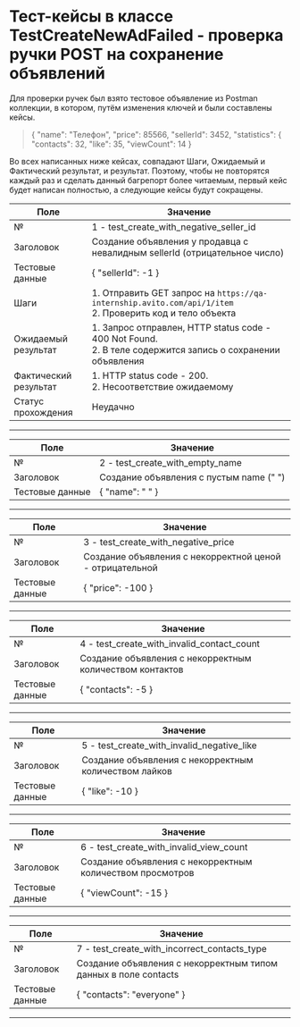
# Тест-кейсы в классе TestCreateNewAdFailed - проверка ручки POST на сохранение объявлений


Для проверки ручек был взято тестовое объявление из Postman коллекции, в котором, путём изменения ключей и были составлены кейсы.
>{
        "name": "Телефон",
        "price": 85566,
        "sellerId": 3452,
        "statistics": {
            "contacts": 32,
            "like": 35,
            "viewCount": 14
        }

Во всех написанных ниже кейсах, совпадают Шаги, Ожидаемый и Фактический результат, и результат. Поэтому, чтобы не повторятся каждый раз и сделать данный багрепорт более читаемым, первый кейс будет написан полностью, а следующие кейсы будут сокращены.

| Поле                  | Значение                                                                                                          |
|-----------------------|-------------------------------------------------------------------------------------------------------------------|
| №                     | 1 - test_create_with_negative_seller_id                                                                           |
| Заголовок             | Создание объявления у продавца с невалидным sellerId (отрицательное число)                                        |
| Тестовые данные       | { "sellerId": -1 }                                                                                                |
| Шаги                  | 1. Отправить GET запрос на `https://qa-internship.avito.com/api/1/item`<br/>2. Проверить код и тело объекта       |
| Ожидаемый результат   | 1. Запрос  отправлен, HTTP status code - 400 Not Found. <br/> 2. В теле содержится запись о сохранении объявления |
| Фактический результат | 1.  HTTP status code - 200. <br/> 2. Несоответствие ожидаемому                                                    |
| Статус прохождения    | Неудачно                                                                                                          |
______________________________________________________
| Поле                  | Значение                                                                                                    |
|-----------------------|-------------------------------------------------------------------------------------------------------------|
| №                     | 2 - test_create_with_empty_name                                                                             |
| Заголовок             | Создание объявления  с пустым name (" ")                                                                    |
| Тестовые данные       | { "name": " " }                                                                                   |
______________________________________________________
| Поле                  | Значение                                                 |
|-----------------------|----------------------------------------------------------|
| №                     | 3 - test_create_with_negative_price                      |
| Заголовок             | Создание объявления с некорректной ценой - отрицательной |
| Тестовые данные       | { "price": -100 }                                        |
______________________________________________________
| Поле                  | Значение                                                           |
|-----------------------|--------------------------------------------------------------------|
| №                     | 4 - test_create_with_invalid_contact_count                         |
| Заголовок             | Создание объявления с некорректным количеством контактов|
| Тестовые данные       | { "contacts": -5 }                                          |

______________________________________________________
| Поле                  | Значение                                             |
|-----------------------|------------------------------------------------------|
| №                     | 5 - test_create_with_invalid_negative_like           |
| Заголовок             | Создание объявления с некорректным количеством лайков |
| Тестовые данные       | { "like": -10 }                                  |

______________________________________________________
| Поле                  | Значение                                                  |
|-----------------------|-----------------------------------------------------------|
| №                     | 6 - test_create_with_invalid_view_count                   |
| Заголовок             | Создание объявления с некорректным количеством просмотров |
| Тестовые данные       | { "viewCount": -15 }                                      |

______________________________________________________
| Поле                  | Значение                                                        |
|-----------------------|-----------------------------------------------------------------|
| №                     | 7 - test_create_with_incorrect_contacts_type                    |
| Заголовок             | Создание объявления  с некорректным типом данных в поле contacts |
| Тестовые данные       | { "contacts": "everyone" }                                        |

______________________________________________________

